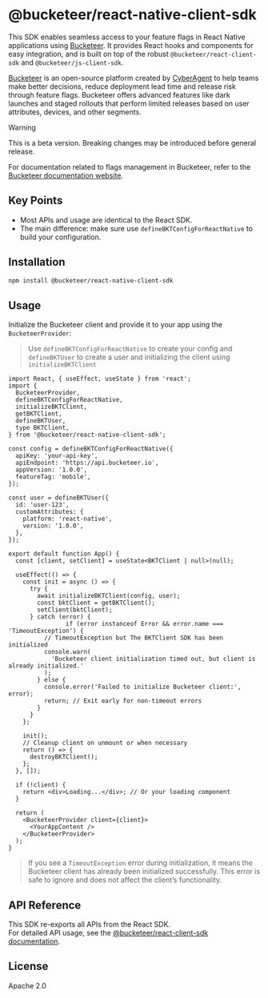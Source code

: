 # @bucketeer/react-native-client-sdk

This SDK enables seamless access to your feature flags in React Native applications using [Bucketeer](https://bucketeer.io/). It provides React hooks and components for easy integration, and is built on top of the robust `@bucketeer/react-client-sdk` and `@bucketeer/js-client-sdk`.

[Bucketeer](https://bucketeer.io) is an open-source platform created by [CyberAgent](https://www.cyberagent.co.jp/en/) to help teams make better decisions, reduce deployment lead time and release risk through feature flags. Bucketeer offers advanced features like dark launches and staged rollouts that perform limited releases based on user attributes, devices, and other segments.

> [!WARNING]
> This is a beta version. Breaking changes may be introduced before general release.

For documentation related to flags management in Bucketeer, refer to the [Bucketeer documentation website](https://docs.bucketeer.io/sdk/client-side/javascript).


## Key Points

- Most APIs and usage are identical to the React SDK.
- The main difference: make sure use `defineBKTConfigForReactNative` to build your configuration.

## Installation

```sh
npm install @bucketeer/react-native-client-sdk
```

## Usage

Initialize the Bucketeer client and provide it to your app using the `BucketeerProvider`:

> Use `defineBKTConfigForReactNative` to create your config and `defineBKTUser` to create a user and initializing the client using `initializeBKTClient`

```tsx
import React, { useEffect, useState } from 'react';
import {
  BucketeerProvider,
  defineBKTConfigForReactNative,
  initializeBKTClient,
  getBKTClient,
  defineBKTUser,
  type BKTClient,
} from '@bucketeer/react-native-client-sdk';

const config = defineBKTConfigForReactNative({
  apiKey: 'your-api-key',
  apiEndpoint: 'https://api.bucketeer.io',
  appVersion: '1.0.0',
  featureTag: 'mobile',
});

const user = defineBKTUser({
  id: 'user-123',
  customAttributes: {
    platform: 'react-native',
    version: '1.0.0',
  },
});

export default function App() {
  const [client, setClient] = useState<BKTClient | null>(null);

  useEffect(() => {
    const init = async () => {
      try {
        await initializeBKTClient(config, user);
        const bktClient = getBKTClient();
        setClient(bktClient);
      } catch (error) {
                if (error instanceof Error && error.name === 'TimeoutException') {
          // TimeoutException but The BKTClient SDK has been initialized
          console.warn(
            'Bucketeer client initialization timed out, but client is already initialized.'
          );
        } else {
          console.error('Failed to initialize Bucketeer client:', error);
          return; // Exit early for non-timeout errors
        }
      }
    };

    init();
    // Cleanup client on unmount or when necessary
    return () => {
      destroyBKTClient();
    };
  }, []);

  if (!client) {
    return <div>Loading...</div>; // Or your loading component
  }

  return (
    <BucketeerProvider client={client}>
      <YourAppContent />
    </BucketeerProvider>
  );
}
```

> If you see a `TimeoutException` error during initialization, it means the Bucketeer client has already been initialized successfully. This error is safe to ignore and does not affect the client’s functionality.

## API Reference

This SDK re-exports all APIs from the React SDK.  
For detailed API usage, see the [@bucketeer/react-client-sdk documentation](https://github.com/bucketeer-io/react-client-sdk/blob/main/README.md#usage).

## License

Apache 2.0